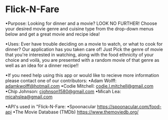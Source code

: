 # Flick-N-Fare
<!-----------------------------------FLICK-N-FARE----------------------------------->
•Purpose:
    Looking for dinner and a movie? LOOK NO FURTHER! Choose your desired movie genre and cuisine type from the drop-down menus below and get a great movie and recipe idea!

•Uses:
    Ever have trouble deciding on a movie to watch, or what to cook for dinner?
    Our application has you taken care of!  Just Pick the genre of movie that you're interested in watching,
    along with the food ethnicity of your choice and voilà, you are presented with a random movie of that
    genre as well as an idea for a dinner recipe!!

•If you need help using this app or would like to recieve more information please contact one of our contributors:
    •Adam Wolff: adamkwolff@hotmail.com
    •Codie Mitchell: codie.l.mitchell@gmail.com
    •Chip Johnson: cjohnson1580@gmail.com
    •Micah Lea: micahslea@gmail.com
<!-- The people above are responsible for contributing to the website as well as maintaining it. -->
•API's used in "Flick-N-Fare:
    •Spoonacular https://spoonacular.com/food-api
    •The Movie Database (TMDb) https://www.themoviedb.org/
